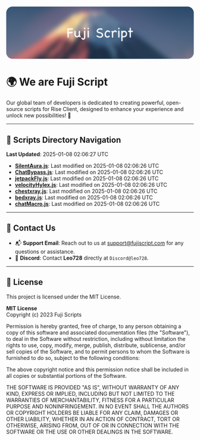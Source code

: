 ![Banner](.github/b.webp)

# 🌍 **We are Fuji Script**

Our global team of developers is dedicated to creating powerful, open-source scripts for Rise Client, designed to enhance your experience and unlock new possibilities! 🌟

---
<!-- SCRIPTS_NAVIGATION_START -->
## 📂 **Scripts Directory Navigation**

**Last Updated**: 2025-01-08 02:06:27 UTC

- **[SilentAura.js](scripts/SilentAura.js)**: Last modified on 2025-01-08 02:06:26 UTC
- **[ChatBypass.js](scripts/ChatBypass.js)**: Last modified on 2025-01-08 02:06:26 UTC
- **[jetpackFly.js](scripts/jetpackFly.js)**: Last modified on 2025-01-08 02:06:26 UTC
- **[velocityHylex.js](scripts/velocityHylex.js)**: Last modified on 2025-01-08 02:06:26 UTC
- **[chestxray.js](scripts/chestxray.js)**: Last modified on 2025-01-08 02:06:26 UTC
- **[bedxray.js](scripts/bedxray.js)**: Last modified on 2025-01-08 02:06:26 UTC
- **[chatMacro.js](scripts/chatMacro.js)**: Last modified on 2025-01-08 02:06:26 UTC

<!-- SCRIPTS_NAVIGATION_END -->

---

## 💬 **Contact Us**  
- 📬 **Support Email**: Reach out to us at [support@fujiscript.com](mailto:support@fujiscript.com) for any questions or assistance.  
- 💬 **Discord**: Contact **Leo728** directly at `Discord@leo728`.

---

## 📜 **License**

This project is licensed under the MIT License.  

**MIT License**  
Copyright (c) 2023 Fuji Scripts  

Permission is hereby granted, free of charge, to any person obtaining a copy of this software and associated documentation files (the "Software"), to deal in the Software without restriction, including without limitation the rights to use, copy, modify, merge, publish, distribute, sublicense, and/or sell copies of the Software, and to permit persons to whom the Software is furnished to do so, subject to the following conditions:  

The above copyright notice and this permission notice shall be included in all copies or substantial portions of the Software.  

THE SOFTWARE IS PROVIDED "AS IS", WITHOUT WARRANTY OF ANY KIND, EXPRESS OR IMPLIED, INCLUDING BUT NOT LIMITED TO THE WARRANTIES OF MERCHANTABILITY, FITNESS FOR A PARTICULAR PURPOSE AND NONINFRINGEMENT. IN NO EVENT SHALL THE AUTHORS OR COPYRIGHT HOLDERS BE LIABLE FOR ANY CLAIM, DAMAGES OR OTHER LIABILITY, WHETHER IN AN ACTION OF CONTRACT, TORT OR OTHERWISE, ARISING FROM, OUT OF OR IN CONNECTION WITH THE SOFTWARE OR THE USE OR OTHER DEALINGS IN THE SOFTWARE.  
